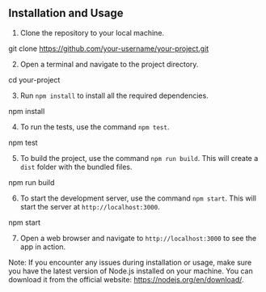 ## Installation and Usage

1. Clone the repository to your local machine.

git clone https://github.com/your-username/your-project.git


2. Open a terminal and navigate to the project directory.

cd your-project


3. Run `npm install` to install all the required dependencies.

npm install


4. To run the tests, use the command `npm test`.

npm test


5. To build the project, use the command `npm run build`. This will create a `dist` folder with the bundled files.

npm run build


6. To start the development server, use the command `npm start`. This will start the server at `http://localhost:3000`.

npm start


7. Open a web browser and navigate to `http://localhost:3000` to see the app in action.

Note: If you encounter any issues during installation or usage, make sure you have the latest version of Node.js installed on your machine. You can download it from the official website: https://nodejs.org/en/download/.
